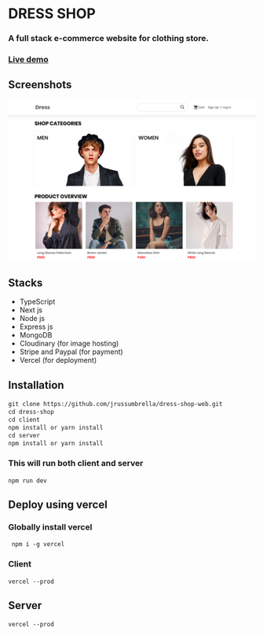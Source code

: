 # DRESS SHOP

### A full stack e-commerce website for clothing store.

### [Live demo](https://dress-shop-client.vercel.app/)

## Screenshots

![Thumbnail](dress-thumbnail.png)

## Stacks

- TypeScript
- Next js
- Node js
- Express js
- MongoDB
- Cloudinary (for image hosting)
- Stripe and Paypal (for payment)
- Vercel (for deployment)

## Installation

```
git clone https://github.com/jrussumbrella/dress-shop-web.git
cd dress-shop
cd client
npm install or yarn install
cd server
npm install or yarn install

```

### This will run both client and server

```
npm run dev
```

## Deploy using vercel

### Globally install vercel

```
 npm i -g vercel
```

### Client

```
vercel --prod
```

## Server

```
vercel --prod
```
